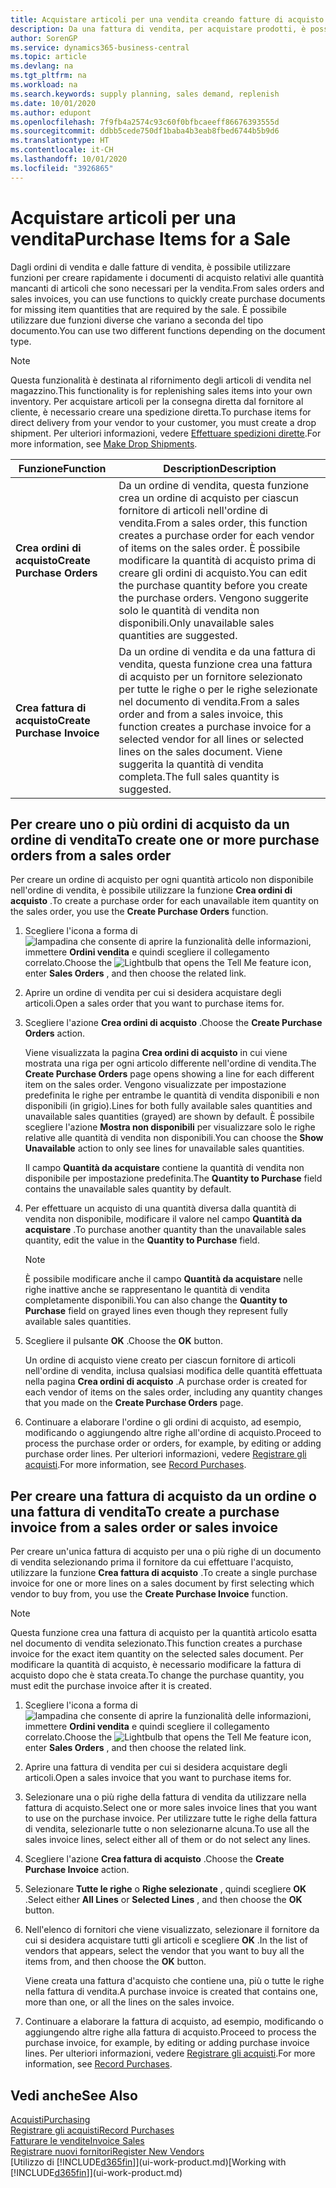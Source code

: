 ```yaml
---
title: Acquistare articoli per una vendita creando fatture di acquisto | Documenti Microsoft
description: Da una fattura di vendita, per acquistare prodotti, è possibile creare una fattura di acquisto per un fornitore.
author: SorenGP
ms.service: dynamics365-business-central
ms.topic: article
ms.devlang: na
ms.tgt_pltfrm: na
ms.workload: na
ms.search.keywords: supply planning, sales demand, replenish
ms.date: 10/01/2020
ms.author: edupont
ms.openlocfilehash: 7f9fb4a2574c93c60f0bfbcaeeff86676393555d
ms.sourcegitcommit: ddbb5cede750df1baba4b3eab8fbed6744b5b9d6
ms.translationtype: HT
ms.contentlocale: it-CH
ms.lasthandoff: 10/01/2020
ms.locfileid: "3926865"
---
```

# <a name="purchase-items-for-a-sale"></a><span data-ttu-id="ec8fe-103">Acquistare articoli per una vendita</span><span class="sxs-lookup"><span data-stu-id="ec8fe-103">Purchase Items for a Sale</span></span>
<span data-ttu-id="ec8fe-104">Dagli ordini di vendita e dalle fatture di vendita, è possibile utilizzare funzioni per creare rapidamente i documenti di acquisto relativi alle quantità mancanti di articoli che sono necessari per la vendita.</span><span class="sxs-lookup"><span data-stu-id="ec8fe-104">From sales orders and sales invoices, you can use functions to quickly create purchase documents for missing item quantities that are required by the sale.</span></span> <span data-ttu-id="ec8fe-105">È possibile utilizzare due funzioni diverse che variano a seconda del tipo documento.</span><span class="sxs-lookup"><span data-stu-id="ec8fe-105">You can use two different functions depending on the document type.</span></span>

> [!Note]
> <span data-ttu-id="ec8fe-106">Questa funzionalità è destinata al rifornimento degli articoli di vendita nel magazzino.</span><span class="sxs-lookup"><span data-stu-id="ec8fe-106">This functionality is for replenishing sales items into your own inventory.</span></span> <span data-ttu-id="ec8fe-107">Per acquistare articoli per la consegna diretta dal fornitore al cliente, è necessario creare una spedizione diretta.</span><span class="sxs-lookup"><span data-stu-id="ec8fe-107">To purchase items for direct delivery from your vendor to your customer, you must create a drop shipment.</span></span> <span data-ttu-id="ec8fe-108">Per ulteriori informazioni, vedere [Effettuare spedizioni dirette](sales-how-drop-shipment.md).</span><span class="sxs-lookup"><span data-stu-id="ec8fe-108">For more information, see [Make Drop Shipments](sales-how-drop-shipment.md).</span></span>   

|<span data-ttu-id="ec8fe-109">Funzione</span><span class="sxs-lookup"><span data-stu-id="ec8fe-109">Function</span></span>|<span data-ttu-id="ec8fe-110">Description</span><span class="sxs-lookup"><span data-stu-id="ec8fe-110">Description</span></span>|
|--------|-----------|
|<span data-ttu-id="ec8fe-111">**Crea ordini di acquisto**</span><span class="sxs-lookup"><span data-stu-id="ec8fe-111">**Create Purchase Orders**</span></span>|<span data-ttu-id="ec8fe-112">Da un ordine di vendita, questa funzione crea un ordine di acquisto per ciascun fornitore di articoli nell'ordine di vendita.</span><span class="sxs-lookup"><span data-stu-id="ec8fe-112">From a sales order, this function creates a purchase order for each vendor of items on the sales order.</span></span> <span data-ttu-id="ec8fe-113">È possibile modificare la quantità di acquisto prima di creare gli ordini di acquisto.</span><span class="sxs-lookup"><span data-stu-id="ec8fe-113">You can edit the purchase quantity before you create the purchase orders.</span></span> <span data-ttu-id="ec8fe-114">Vengono suggerite solo le quantità di vendita non disponibili.</span><span class="sxs-lookup"><span data-stu-id="ec8fe-114">Only unavailable sales quantities are suggested.</span></span>
|<span data-ttu-id="ec8fe-115">**Crea fattura di acquisto**</span><span class="sxs-lookup"><span data-stu-id="ec8fe-115">**Create Purchase Invoice**</span></span>|<span data-ttu-id="ec8fe-116">Da un ordine di vendita e da una fattura di vendita, questa funzione crea una fattura di acquisto per un fornitore selezionato per tutte le righe o per le righe selezionate nel documento di vendita.</span><span class="sxs-lookup"><span data-stu-id="ec8fe-116">From a sales order and from a sales invoice, this function creates a purchase invoice for a selected vendor for all lines or selected lines on the sales document.</span></span> <span data-ttu-id="ec8fe-117">Viene suggerita la quantità di vendita completa.</span><span class="sxs-lookup"><span data-stu-id="ec8fe-117">The full sales quantity is suggested.</span></span>|

## <a name="to-create-one-or-more-purchase-orders-from-a-sales-order"></a><span data-ttu-id="ec8fe-118">Per creare uno o più ordini di acquisto da un ordine di vendita</span><span class="sxs-lookup"><span data-stu-id="ec8fe-118">To create one or more purchase orders from a sales order</span></span>
<span data-ttu-id="ec8fe-119">Per creare un ordine di acquisto per ogni quantità articolo non disponibile nell'ordine di vendita, è possibile utilizzare la funzione **Crea ordini di acquisto** .</span><span class="sxs-lookup"><span data-stu-id="ec8fe-119">To create a purchase order for each unavailable item quantity on the sales order, you use the **Create Purchase Orders** function.</span></span>

1. <span data-ttu-id="ec8fe-120">Scegliere l'icona a forma di ![lampadina che consente di aprire la funzionalità delle informazioni](media/ui-search/search_small.png "Informazioni sull'operazione che si desidera eseguire"), immettere **Ordini vendita** e quindi scegliere il collegamento correlato.</span><span class="sxs-lookup"><span data-stu-id="ec8fe-120">Choose the ![Lightbulb that opens the Tell Me feature](media/ui-search/search_small.png "Tell me what you want to do") icon, enter **Sales Orders** , and then choose the related link.</span></span>
2. <span data-ttu-id="ec8fe-121">Aprire un ordine di vendita per cui si desidera acquistare degli articoli.</span><span class="sxs-lookup"><span data-stu-id="ec8fe-121">Open a sales order that you want to purchase items for.</span></span>
3. <span data-ttu-id="ec8fe-122">Scegliere l'azione **Crea ordini di acquisto** .</span><span class="sxs-lookup"><span data-stu-id="ec8fe-122">Choose the **Create Purchase Orders** action.</span></span>

    <span data-ttu-id="ec8fe-123">Viene visualizzata la pagina **Crea ordini di acquisto** in cui viene mostrata una riga per ogni articolo differente nell'ordine di vendita.</span><span class="sxs-lookup"><span data-stu-id="ec8fe-123">The **Create Purchase Orders** page opens showing a line for each different item on the sales order.</span></span> <span data-ttu-id="ec8fe-124">Vengono visualizzate per impostazione predefinita le righe per entrambe le quantità di vendita disponibili e non disponibili (in grigio).</span><span class="sxs-lookup"><span data-stu-id="ec8fe-124">Lines for both fully available sales quantities and unavailable sales quantities (grayed) are shown by default.</span></span> <span data-ttu-id="ec8fe-125">È possibile scegliere l'azione **Mostra non disponibili** per visualizzare solo le righe relative alle quantità di vendita non disponibili.</span><span class="sxs-lookup"><span data-stu-id="ec8fe-125">You can choose the **Show Unavailable** action to only see lines for unavailable sales quantities.</span></span>

    <span data-ttu-id="ec8fe-126">Il campo **Quantità da acquistare** contiene la quantità di vendita non disponibile per impostazione predefinita.</span><span class="sxs-lookup"><span data-stu-id="ec8fe-126">The **Quantity to Purchase** field contains the unavailable sales quantity by default.</span></span>
4. <span data-ttu-id="ec8fe-127">Per effettuare un acquisto di una quantità diversa dalla quantità di vendita non disponibile, modificare il valore nel campo **Quantità da acquistare** .</span><span class="sxs-lookup"><span data-stu-id="ec8fe-127">To purchase another quantity than the unavailable sales quantity, edit the value in the **Quantity to Purchase** field.</span></span>

    > [!NOTE]  
    >   <span data-ttu-id="ec8fe-128">È possibile modificare anche il campo **Quantità da acquistare** nelle righe inattive anche se rappresentano le quantità di vendita completamente disponibili.</span><span class="sxs-lookup"><span data-stu-id="ec8fe-128">You can also change the **Quantity to Purchase** field on grayed lines even though they represent fully available sales quantities.</span></span>
5. <span data-ttu-id="ec8fe-129">Scegliere il pulsante **OK** .</span><span class="sxs-lookup"><span data-stu-id="ec8fe-129">Choose the **OK** button.</span></span>

    <span data-ttu-id="ec8fe-130">Un ordine di acquisto viene creato per ciascun fornitore di articoli nell'ordine di vendita, inclusa qualsiasi modifica delle quantità effettuata nella pagina **Crea ordini di acquisto** .</span><span class="sxs-lookup"><span data-stu-id="ec8fe-130">A purchase order is created for each vendor of items on the sales order, including any quantity changes that you made on the **Create Purchase Orders** page.</span></span>
7. <span data-ttu-id="ec8fe-131">Continuare a elaborare l'ordine o gli ordini di acquisto, ad esempio, modificando o aggiungendo altre righe all'ordine di acquisto.</span><span class="sxs-lookup"><span data-stu-id="ec8fe-131">Proceed to process the purchase order or orders, for example, by editing or adding purchase order lines.</span></span> <span data-ttu-id="ec8fe-132">Per ulteriori informazioni, vedere [Registrare gli acquisti](purchasing-how-record-purchases.md).</span><span class="sxs-lookup"><span data-stu-id="ec8fe-132">For more information, see [Record Purchases](purchasing-how-record-purchases.md).</span></span>


## <a name="to-create-a-purchase-invoice-from-a-sales-order-or-sales-invoice"></a><span data-ttu-id="ec8fe-133">Per creare una fattura di acquisto da un ordine o una fattura di vendita</span><span class="sxs-lookup"><span data-stu-id="ec8fe-133">To create a purchase invoice from a sales order or sales invoice</span></span>
<span data-ttu-id="ec8fe-134">Per creare un'unica fattura di acquisto per una o più righe di un documento di vendita selezionando prima il fornitore da cui effettuare l'acquisto, utilizzare la funzione **Crea fattura di acquisto** .</span><span class="sxs-lookup"><span data-stu-id="ec8fe-134">To create a single purchase invoice for one or more lines on a sales document by first selecting which vendor to buy from, you use the **Create Purchase Invoice** function.</span></span>

> [!NOTE]  
>   <span data-ttu-id="ec8fe-135">Questa funzione crea una fattura di acquisto per la quantità articolo esatta nel documento di vendita selezionato.</span><span class="sxs-lookup"><span data-stu-id="ec8fe-135">This function creates a purchase invoice for the exact item quantity on the selected sales document.</span></span> <span data-ttu-id="ec8fe-136">Per modificare la quantità di acquisto, è necessario modificare la fattura di acquisto dopo che è stata creata.</span><span class="sxs-lookup"><span data-stu-id="ec8fe-136">To change the purchase quantity, you must edit the purchase invoice after it is created.</span></span>  

1. <span data-ttu-id="ec8fe-137">Scegliere l'icona a forma di ![lampadina che consente di aprire la funzionalità delle informazioni](media/ui-search/search_small.png "Informazioni sull'operazione che si desidera eseguire"), immettere **Ordini vendita** e quindi scegliere il collegamento correlato.</span><span class="sxs-lookup"><span data-stu-id="ec8fe-137">Choose the ![Lightbulb that opens the Tell Me feature](media/ui-search/search_small.png "Tell me what you want to do") icon, enter **Sales Orders** , and then choose the related link.</span></span>
2. <span data-ttu-id="ec8fe-138">Aprire una fattura di vendita per cui si desidera acquistare degli articoli.</span><span class="sxs-lookup"><span data-stu-id="ec8fe-138">Open a sales invoice that you want to purchase items for.</span></span>
3. <span data-ttu-id="ec8fe-139">Selezionare una o più righe della fattura di vendita da utilizzare nella fattura di acquisto.</span><span class="sxs-lookup"><span data-stu-id="ec8fe-139">Select one or more sales invoice lines that you want to use on the purchase invoice.</span></span> <span data-ttu-id="ec8fe-140">Per utilizzare tutte le righe della fattura di vendita, selezionarle tutte o non selezionarne alcuna.</span><span class="sxs-lookup"><span data-stu-id="ec8fe-140">To use all the sales invoice lines, select either all of them or do not select any lines.</span></span>
4. <span data-ttu-id="ec8fe-141">Scegliere l'azione **Crea fattura di acquisto** .</span><span class="sxs-lookup"><span data-stu-id="ec8fe-141">Choose the **Create Purchase Invoice** action.</span></span>
5. <span data-ttu-id="ec8fe-142">Selezionare **Tutte le righe** o **Righe selezionate** , quindi scegliere **OK** .</span><span class="sxs-lookup"><span data-stu-id="ec8fe-142">Select either **All Lines** or **Selected Lines** , and then choose the **OK** button.</span></span>  
6. <span data-ttu-id="ec8fe-143">Nell'elenco di fornitori che viene visualizzato, selezionare il fornitore da cui si desidera acquistare tutti gli articoli e scegliere **OK** .</span><span class="sxs-lookup"><span data-stu-id="ec8fe-143">In the list of vendors that appears, select the vendor that you want to buy all the items from, and then choose the **OK** button.</span></span>

    <span data-ttu-id="ec8fe-144">Viene creata una fattura d'acquisto che contiene una, più o tutte le righe nella fattura di vendita.</span><span class="sxs-lookup"><span data-stu-id="ec8fe-144">A purchase invoice is created that contains one, more than one, or all the lines on the sales invoice.</span></span>
7. <span data-ttu-id="ec8fe-145">Continuare a elaborare la fattura di acquisto, ad esempio, modificando o aggiungendo altre righe alla fattura di acquisto.</span><span class="sxs-lookup"><span data-stu-id="ec8fe-145">Proceed to process the purchase invoice, for example, by editing or adding purchase invoice lines.</span></span> <span data-ttu-id="ec8fe-146">Per ulteriori informazioni, vedere [Registrare gli acquisti](purchasing-how-record-purchases.md).</span><span class="sxs-lookup"><span data-stu-id="ec8fe-146">For more information, see [Record Purchases](purchasing-how-record-purchases.md).</span></span>

## <a name="see-also"></a><span data-ttu-id="ec8fe-147">Vedi anche</span><span class="sxs-lookup"><span data-stu-id="ec8fe-147">See Also</span></span>
[<span data-ttu-id="ec8fe-148">Acquisti</span><span class="sxs-lookup"><span data-stu-id="ec8fe-148">Purchasing</span></span>](purchasing-manage-purchasing.md)  
[<span data-ttu-id="ec8fe-149">Registrare gli acquisti</span><span class="sxs-lookup"><span data-stu-id="ec8fe-149">Record Purchases</span></span>](purchasing-how-record-purchases.md)  
[<span data-ttu-id="ec8fe-150">Fatturare le vendite</span><span class="sxs-lookup"><span data-stu-id="ec8fe-150">Invoice Sales</span></span>](sales-how-invoice-sales.md)  
[<span data-ttu-id="ec8fe-151">Registrare nuovi fornitori</span><span class="sxs-lookup"><span data-stu-id="ec8fe-151">Register New Vendors</span></span>](purchasing-how-register-new-vendors.md)  
<span data-ttu-id="ec8fe-152">[Utilizzo di [!INCLUDE[d365fin](includes/d365fin_md.md)]](ui-work-product.md)</span><span class="sxs-lookup"><span data-stu-id="ec8fe-152">[Working with [!INCLUDE[d365fin](includes/d365fin_md.md)]](ui-work-product.md)</span></span>
